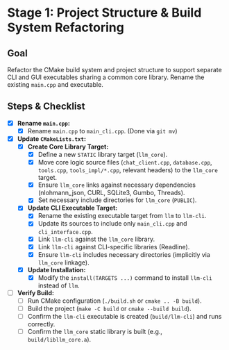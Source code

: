 # Stage 1: Project Structure & Build System Refactoring

## Goal

Refactor the CMake build system and project structure to support separate CLI and GUI executables sharing a common core library. Rename the existing `main.cpp` and executable.

## Steps & Checklist

*   [x] **Rename `main.cpp`:**
    *   [x] Rename `main.cpp` to `main_cli.cpp`. (Done via `git mv`)
*   [x] **Update `CMakeLists.txt`:**
    *   [x] **Create Core Library Target:**
        *   [x] Define a new `STATIC` library target (`llm_core`).
        *   [x] Move core logic source files (`chat_client.cpp`, `database.cpp`, `tools.cpp`, `tools_impl/*.cpp`, relevant headers) to the `llm_core` target.
        *   [x] Ensure `llm_core` links against necessary dependencies (nlohmann_json, CURL, SQLite3, Gumbo, Threads).
        *   [x] Set necessary include directories for `llm_core` (`PUBLIC`).
    *   [x] **Update CLI Executable Target:**
        *   [x] Rename the existing executable target from `llm` to `llm-cli`.
        *   [x] Update its sources to include only `main_cli.cpp` and `cli_interface.cpp`.
        *   [x] Link `llm-cli` against the `llm_core` library.
        *   [x] Link `llm-cli` against CLI-specific libraries (Readline).
        *   [x] Ensure `llm-cli` includes necessary directories (implicitly via `llm_core` linkage).
    *   [x] **Update Installation:**
        *   [x] Modify the `install(TARGETS ...)` command to install `llm-cli` instead of `llm`.
*   [ ] **Verify Build:**
    *   [ ] Run CMake configuration (`./build.sh` or `cmake .. -B build`).
    *   [ ] Build the project (`make -C build` or `cmake --build build`).
    *   [ ] Confirm the `llm-cli` executable is created (`build/llm-cli`) and runs correctly.
    *   [ ] Confirm the `llm_core` static library is built (e.g., `build/libllm_core.a`).
